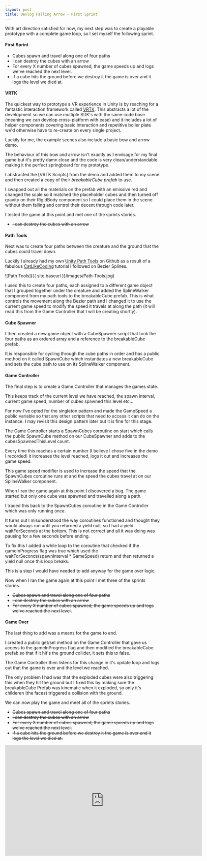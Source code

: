 ```yaml
---
layout: post
title: Devlog Falling Arrow - First Sprint
---
```


With art direction satisfied for now, my next step was to create a playable prototype with a complete game loop, so I set myself the following sprint.

#### First Sprint
- Cubes spawn and travel along one of four paths
- I can destroy the cubes with an arrow
- For every X number of cubes spawned, the game speeds up and logs we've reached the next level.
- If a cube hits the ground before we destroy it the game is over and it logs the level we died at.

#### VRTK
The quickest way to prototype a VR experience in Unity is by reaching for a fantastic interaction framework called [VRTK](https://github.com/thestonefox/VRTK). This abstracts a lot of the development so we can use multiple SDK's with the same code base (meaning we can develop cross-platform with ease) and it includes a lot of helper components covering basic interaction and repetitive boiler plate we'd otherwise have to re-create on every single project.

Luckily for me, the example scenes also include a basic bow and arrow demo.

The behaviour of this bow and arrow isn't exactly as I envisage for my final game but it's pretty damn close and the code is very clean/understandable making it the perfect springboard for my prototype.

I abstracted the [VRTK Scripts] from the demo and added them to my scene and then created a copy of their *breakableCube prefab* to use.

I swapped out all the materials on the prefab with an emissive red and changed the scale so it matched the placeholder cubes and then turned off gravity on their RigidBody component so I could place them in the scene without them falling and control their decent through code later.

I tested the game at this point and met one of the sprints stories.

- ~~I can destroy the cubes with an arrow~~

#### Path Tools

Next was to create four paths between the creature and the ground that the cubes could travel down.

Luckily I already had my own [Unity Path Tools](https://github.com/adammarcwilliams/unity-path-tools) on Github as a result of a fabulous [CatLikeCoding](http://catlikecoding.com/unity/tutorials/) tutorial I followed on Bezier Splines.

![Path Tools]({{ site.baseurl }}/images/Path-Tools.jpg)

I used this to create four paths, each assigned to a different game object that I grouped together under the creature and added the SplineWalker component from my path tools to the breakableCube prefab. This is what controls the movement along the Bezier path and I changed it to use the current game speed to modify the speed it travels at along the path (it will read this from the Game Controller that I will be creating shortly).

#### Cube Spawner

I then created a new game object with a CubeSpawner script that took the four paths as an ordered array and a reference to the breakableCube prefab.

It is responsible for cycling through the cube paths in order and has a public method on it called SpawnCube which instantiates a new breakableCube and sets the cube path to use on its SplineWalker component.

#### Game Controller

The final step is to create a Game Controller that manages the games state.

This keeps track of the current level we have reached, the spawn interval, current game speed, number of cubes spawned this level etc...

For now I've opted for the singleton pattern and made the GameSpeed a public variable so that any other scripts that need to access it can do on the instance. I may revisit this design pattern later but it is fine for this stage.

The Game Controller starts a SpawnCubes coroutine on start which calls the public SpawnCube method on our CubeSpawner and adds to the cubesSpawnedThisLevel count.

Every time this reaches a certain number (I believe I chose five in the demo I recorded) it increases the level reached, logs it out and increases the game speed.

This game speed modifier is used to increase the speed that the SpawnCubes coroutine runs at and the speed the cubes travel at on our SplineWalker component.

When I ran the game again at this point I discovered a bug. The game started but only one cube was spawned and travelled along a path.

I traced this back to the SpawnCubes coroutine in the Game Controller which was only running once.

It turns out I misunderstood the way coroutines functioned and thought they would always run until you returned a yield null, so I had a yield waitForSeconds at the bottom. This is not correct and all it was doing was pausing for a few seconds before ending.

To fix this I added a while loop to the coroutine that checked if the gameInProgress flag was true which used the waitForSeconds(spawnInterval * GameSpeed) return and then returned a yield null once this loop breaks.

This is a step I would have needed to add anyway for the game over logic.

Now when I ran the game again at this point I met three of the sprints stories.
- ~~Cubes spawn and travel along one of four paths~~
- ~~I can destroy the cubes with an arrow~~
- ~~For every X number of cubes spawned, the game speeds up and logs we've reached the next level.~~

#### Game Over

The last thing to add was a means for the game to end.

I created a public get/set method on the Game Controller that gave us access to the gameInProgress flag and then modified the breakableCube prefab so that if it hit's the ground collider, it sets this to false.

The Game Controller then listens for this change in it's update loop and logs out that the game is over and the level we reached.

The only problem I had was that the exploded cubes were also triggering this when they hit the ground but I fixed this by making sure the breakableCube Prefab was kinematic when it exploded, so only it's childeren (the faces) triggered a collision with the ground.

We can now play the game and meet all of the sprints stories.

- ~~Cubes spawn and travel along one of four paths~~
- ~~I can destroy the cubes with an arrow~~
- ~~For every X number of cubes spawned, the game speeds up and logs we've reached the next level.~~
- ~~If a cube hits the ground before we destroy it the game is over and it logs the level we died at.~~


<iframe width="640" height="360" src="https://www.youtube.com/embed/HjQEoPdDZwU?rel=0" frameborder="0" allowfullscreen></iframe>

